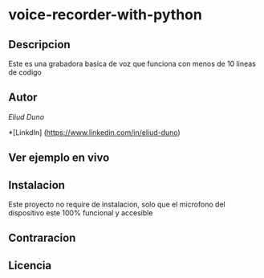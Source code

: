# voice-recorder-with-python

## Descripcion
Este es una grabadora basica de voz que funciona con menos de 10 lineas de codigo
## Autor
*Eliud Duno*

*[LinkdIn] (https://www.linkedin.com/in/eliud-duno)

## Ver ejemplo en vivo
## Instalacion
Este proyecto no require de instalacion, solo que el microfono del dispositivo este 100% funcional y accesible
## Contraracion
## Licencia
